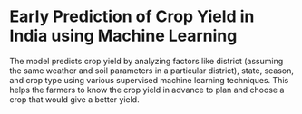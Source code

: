 # Early Prediction of Crop Yield in India using Machine Learning

The model predicts crop yield by analyzing factors like district (assuming the same weather and soil parameters in a particular district), state, season, and crop type using various supervised machine learning techniques. This helps the farmers to know the crop yield in advance to plan and choose a crop that would give a better yield.

